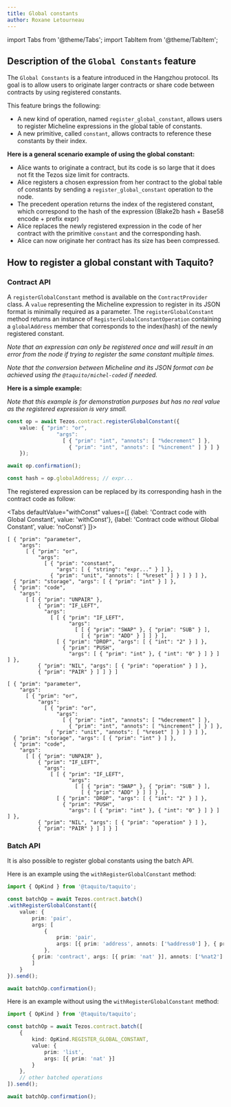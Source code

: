 ```yaml
---
title: Global constants
author: Roxane Letourneau
---
```


import Tabs from '@theme/Tabs';
import TabItem from '@theme/TabItem';

## Description of the `Global Constants` feature

The `Global Constants` is a feature introduced in the Hangzhou protocol. Its goal is to allow users to originate larger contracts or share code between contracts by using registered constants. 

This feature brings the following: 
- A new kind of operation, named `register_global_constant`, allows users to register Micheline expressions in the global table of constants. 
- A new primitive, called `constant`, allows contracts to reference these constants by their index.

**Here is a general scenario example of using the global constant:**

- Alice wants to originate a contract, but its code is so large that it does not fit the Tezos size limit for contracts.
- Alice registers a chosen expression from her contract to the global table of constants by sending a `register_global_constant` operation to the node.
- The precedent operation returns the index of the registered constant, which correspond to the hash of the expression (Blake2b hash + Base58 encode + prefix expr)
- Alice replaces the newly registered expression in the code of her contract with the primitive `constant` and the corresponding hash.
- Alice can now originate her contract has its size has been compressed.

## How to register a global constant with Taquito?

### Contract API

A `registerGlobalConstant` method is available on the `ContractProvider` class. A `value` representing the Micheline expression to register in its JSON format is minimally required as a parameter. The `registerGlobalConstant` method returns an instance of `RegisterGlobalConstantOperation` containing a `globalAddress` member that corresponds to the index(hash) of the newly registered constant.

*Note that an expression can only be registered once and will result in an error from the node if trying to register the same constant multiple times.*

*Note that the conversion between Micheline and its JSON format can be achieved using the `@taquito/michel-coded` if needed.*

**Here is a simple example:**

*Note that this example is for demonstration purposes but has no real value as the registered expression is very small.*

```ts
const op = await Tezos.contract.registerGlobalConstant({
    value: { "prim": "or",
                "args":
                  [ { "prim": "int", "annots": [ "%decrement" ] },
                    { "prim": "int", "annots": [ "%increment" ] } ] }
    });

await op.confirmation();

const hash = op.globalAddress; // expr...
```

The registered expression can be replaced by its corresponding hash in the contract code as follow:

<Tabs
defaultValue="withConst"
values={[
{label: 'Contract code with Global Constant', value: 'withConst'},
{label: 'Contract code without Global Constant', value: 'noConst'}
]}>
<TabItem value="withConst">

```
[ { "prim": "parameter",
    "args":
      [ { "prim": "or",
          "args":
            [ { "prim": "constant",
                "args": [ { "string": "expr..." } ] },
              { "prim": "unit", "annots": [ "%reset" ] } ] } ] },
  { "prim": "storage", "args": [ { "prim": "int" } ] },
  { "prim": "code",
    "args":
      [ [ { "prim": "UNPAIR" },
          { "prim": "IF_LEFT",
            "args":
              [ [ { "prim": "IF_LEFT",
                    "args":
                      [ [ { "prim": "SWAP" }, { "prim": "SUB" } ],
                        [ { "prim": "ADD" } ] ] } ],
                [ { "prim": "DROP", "args": [ { "int": "2" } ] },
                  { "prim": "PUSH",
                    "args": [ { "prim": "int" }, { "int": "0" } ] } ] ] },
          { "prim": "NIL", "args": [ { "prim": "operation" } ] },
          { "prim": "PAIR" } ] ] } ]
```

</TabItem>
<TabItem value="noConst">

```
[ { "prim": "parameter",
    "args":
      [ { "prim": "or",
          "args":
            [ { "prim": "or",
                "args":
                  [ { "prim": "int", "annots": [ "%decrement" ] },
                    { "prim": "int", "annots": [ "%increment" ] } ] },
              { "prim": "unit", "annots": [ "%reset" ] } ] } ] },
  { "prim": "storage", "args": [ { "prim": "int" } ] },
  { "prim": "code",
    "args":
      [ [ { "prim": "UNPAIR" },
          { "prim": "IF_LEFT",
            "args":
              [ [ { "prim": "IF_LEFT",
                    "args":
                      [ [ { "prim": "SWAP" }, { "prim": "SUB" } ],
                        [ { "prim": "ADD" } ] ] } ],
                [ { "prim": "DROP", "args": [ { "int": "2" } ] },
                  { "prim": "PUSH",
                    "args": [ { "prim": "int" }, { "int": "0" } ] } ] ] },
          { "prim": "NIL", "args": [ { "prim": "operation" } ] },
          { "prim": "PAIR" } ] ] } ]
```

</TabItem>
</Tabs>


### Batch API

It is also possible to register global constants using the batch API.

Here is an example using the `withRegisterGlobalConstant` method: 

```ts
import { OpKind } from '@taquito/taquito';

const batchOp = await Tezos.contract.batch()
.withRegisterGlobalConstant({
    value: {
        prim: 'pair',
        args: [
            {
                prim: 'pair',
                args: [{ prim: 'address', annots: ['%address0'] }, { prim: 'address', annots: ['%address1'] }]
            },
        { prim: 'contract', args: [{ prim: 'nat' }], annots: ['%nat2'] }
        ]
    }
}).send();

await batchOp.confirmation();
```

Here is an example without using the `withRegisterGlobalConstant` method: 

```ts
import { OpKind } from '@taquito/taquito';

const batchOp = await Tezos.contract.batch([
    {
        kind: OpKind.REGISTER_GLOBAL_CONSTANT,
        value: {
            prim: 'list',
            args: [{ prim: 'nat' }]
        }
    },
    // other batched operations
]).send();

await batchOp.confirmation();
```
